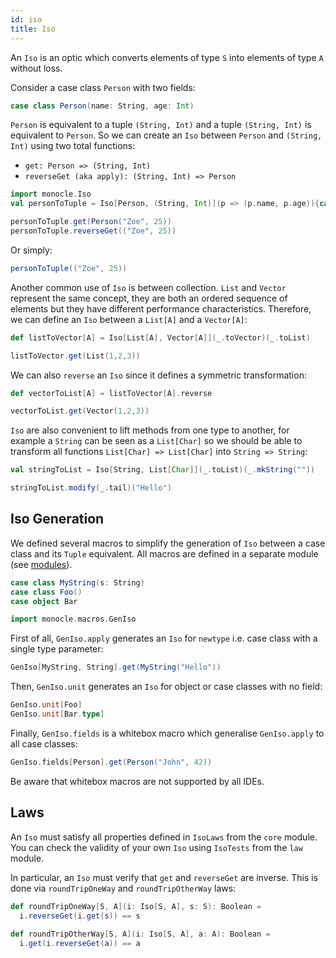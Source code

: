 ```yaml
---
id: iso
title: Iso
---
```


An `Iso` is an optic which converts elements of type `S` into elements of type `A` without loss.

Consider a case class `Person` with two fields:

```scala mdoc:silent
case class Person(name: String, age: Int)
```

`Person` is equivalent to a tuple `(String, Int)` and a tuple `(String, Int)` is equivalent to `Person`.
So we can create an `Iso` between `Person` and `(String, Int)` using two total functions:

* `get: Person => (String, Int)`
* `reverseGet (aka apply): (String, Int) => Person`

```scala mdoc:silent
import monocle.Iso
val personToTuple = Iso[Person, (String, Int)](p => (p.name, p.age)){case (name, age) => Person(name, age)}
```

```scala mdoc
personToTuple.get(Person("Zoe", 25))
personToTuple.reverseGet(("Zoe", 25))
```

Or simply:

```scala mdoc
personToTuple(("Zoe", 25))
```

Another common use of `Iso` is between collection. `List` and `Vector` represent the same concept, they are both an 
ordered sequence of elements but they have different performance characteristics. Therefore, we can define an `Iso` between
a `List[A]` and a `Vector[A]`:

```scala mdoc:silent
def listToVector[A] = Iso[List[A], Vector[A]](_.toVector)(_.toList)
```

```scala mdoc
listToVector.get(List(1,2,3))
```

We can also `reverse` an `Iso` since it defines a symmetric transformation:

```scala mdoc
def vectorToList[A] = listToVector[A].reverse

vectorToList.get(Vector(1,2,3))
```

`Iso` are also convenient to lift methods from one type to another, for example a `String` can be seen as a `List[Char]`
so we should be able to transform all functions `List[Char] => List[Char]` into `String => String`:

```scala mdoc:silent
val stringToList = Iso[String, List[Char]](_.toList)(_.mkString(""))
```

```scala mdoc
stringToList.modify(_.tail)("Hello")
```

## Iso Generation

We defined several macros to simplify the generation of `Iso` between a case class and its `Tuple` equivalent. All macros
are defined in a separate module (see [modules](../modules.html)).

```scala mdoc:silent
case class MyString(s: String)
case class Foo()
case object Bar

import monocle.macros.GenIso
```

First of all, `GenIso.apply` generates an `Iso` for `newtype` i.e. case class with a single type parameter:

```scala mdoc
GenIso[MyString, String].get(MyString("Hello"))
```

Then, `GenIso.unit` generates an `Iso` for object or case classes with no field:

```scala mdoc
GenIso.unit[Foo]
GenIso.unit[Bar.type]
```

Finally, `GenIso.fields` is a whitebox macro which generalise `GenIso.apply` to all case classes:

```scala mdoc
GenIso.fields[Person].get(Person("John", 42))
```

Be aware that whitebox macros are not supported by all IDEs.

## Laws

An `Iso` must satisfy all properties defined in `IsoLaws` from the `core` module.
You can check the validity of your own `Iso` using `IsoTests` from the `law` module.

In particular, an `Iso` must verify that `get` and `reverseGet` are inverse. This is done via
`roundTripOneWay` and `roundTripOtherWay` laws:

```scala mdoc:silent
def roundTripOneWay[S, A](i: Iso[S, A], s: S): Boolean =
  i.reverseGet(i.get(s)) == s
  
def roundTripOtherWay[S, A](i: Iso[S, A], a: A): Boolean =
  i.get(i.reverseGet(a)) == a
```
